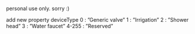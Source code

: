 personal use only. sorry :)

add new property
deviceType 
0 : ”Generic valve”
1 : ”Irrigation”
2 : ”Shower head”
3 : ”Water faucet”
4-255 : ”Reserved”
